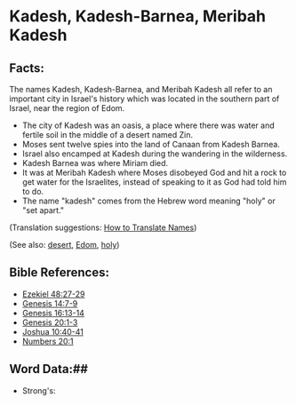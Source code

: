 # Kadesh, Kadesh-Barnea, Meribah Kadesh #

## Facts: ##

The names Kadesh, Kadesh-Barnea, and Meribah Kadesh all refer to an important city in Israel's history which was located in the southern part of Israel, near the region of Edom.

* The city of Kadesh was an oasis, a place where there was water and fertile soil in the middle of a desert named Zin.
* Moses sent twelve spies into the land of Canaan from Kadesh Barnea.
* Israel also encamped at Kadesh during the wandering in the wilderness.
* Kadesh Barnea was where Miriam died.
* It was at Meribah Kadesh where Moses disobeyed God and hit a rock to get water for the Israelites, instead of speaking to it as God had told him to do.
* The name "kadesh" comes from the Hebrew word meaning "holy" or "set apart."

(Translation suggestions: [How to Translate Names](rc://en/ta/man/translate/translate-names))

(See also: [desert](../other/desert.md), [Edom](../other/edom.md), [holy](../kt/holy.md))

## Bible References: ##

* [Ezekiel 48:27-29](rc://en/tn/help/ezk/48/27)
* [Genesis 14:7-9](rc://en/tn/help/gen/14/07)
* [Genesis 16:13-14](rc://en/tn/help/gen/16/13)
* [Genesis 20:1-3](rc://en/tn/help/gen/20/01)
* [Joshua 10:40-41](rc://en/tn/help/jos/10/40)
* [Numbers 20:1](rc://en/tn/help/num/20/01)

## Word Data:##

* Strong's: 

